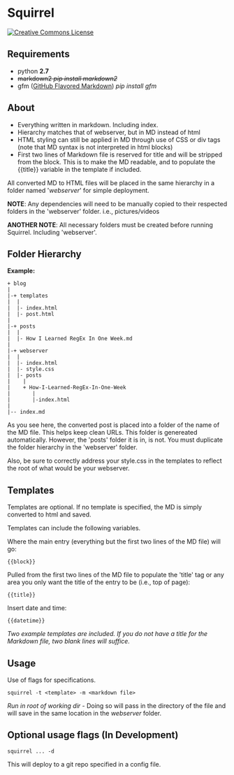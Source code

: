 Squirrel
========
[![Creative Commons License][1]][2]

Requirements
------------

- python **2.7**
- ~~markdown2 *pip install markdown2*~~
- gfm ([GitHub Flavored Markdown][3]) *pip install gfm*

About
-----

+ Everything written in markdown.  Including index.
+ Hierarchy matches that of webserver, but in MD instead of html 
+ HTML styling can still be applied in MD through use of CSS or div tags (note that MD syntax is not interpreted in html blocks)
+ First two lines of Markdown file is reserved for title and will be stripped from the block.  This is to make the MD readable, and to populate the {{title}} variable in the template if included.

All converted MD to HTML files will be placed in the same hierarchy in a folder named '*webserver*' for simple deployment.

**NOTE**: Any dependencies will need to be manually copied to their respected folders in the 'webserver' folder. i.e., pictures/videos

**ANOTHER NOTE**: All necessary folders must be created before running Squirrel.  Including 'webserver'.

Folder Hierarchy
----------------

**Example:**

	+ blog
	|
	|-+ templates
	|  |
	|  |- index.html
	|  |- post.html
	|
	|-+ posts
	|  |
	|  |- How I Learned RegEx In One Week.md
	|
	|-+ webserver
	|  |
	|  |- index.html
	|  |- style.css
	|  |- posts
	|    |
	|    + How-I-Learned-RegEx-In-One-Week
	|       |
	|       |-index.html
	|
	|-- index.md

As you see here, the converted post is placed into a folder of the name of the MD file.  This helps keep clean URLs.  This folder is genereated automatically.  However, the 'posts' folder it is in, is not.  You must duplicate the folder hierarchy in the 'webserver' folder.

Also, be sure to correctly address your style.css in the templates to reflect the root of what would be your webserver.

Templates
---------

Templates are optional.  If no template is specified, the MD is simply converted to html and saved.

Templates can include the following variables. 

Where the main entry (everything but the first two lines of the MD file) will go:

	{{block}}

Pulled from the first two lines of the MD file to populate the 'title' tag or any area you only want the title of the entry to be (i.e., top of page):

	{{title}}

Insert date and time:

	{{datetime}}

*Two example templates are included.  If you do not have a title for the Markdown file, two blank lines will suffice.*

Usage
-----

Use of flags for specifications.

	squirrel -t <template> -m <markdown file>

*Run in root of working dir* - Doing so will pass in the directory of the file and will save in the same location in the *webserver* folder.

Optional usage flags (In Development)
-------------------------------------

	squirrel ... -d 

This will deploy to a git repo specified in a config file.

[1]: http://i.creativecommons.org/l/by-sa/4.0/80x15.png
[2]: http://creativecommons.org/licenses/by-sa/4.0/
[3]: https://help.github.com/articles/github-flavored-markdown